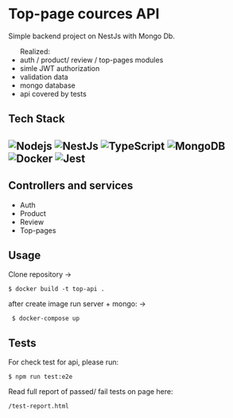 <H1>Top-page cources API</H1>
Simple backend project on NestJs with Mongo Db.
  <ul>Realized:
     <li> auth / product/ review / top-pages  modules</li>
     <li> simle JWT authorization </li>
     <li> validation data</li>
     <li> mongo database</li>
     <li> api covered by tests</li>
  </ul>

## Tech Stack

## ![Nodejs](https://img.shields.io/badge/-Nodejs-black?style=flat-square&logo=Node.js) ![NestJs](https://img.shields.io/badge/-NestJs-black?style=flat-square&logo=nestjs&logoColor=e0234e) ![TypeScript](https://img.shields.io/badge/-TypeScript-black?style=flat-square&logo=typescript) ![MongoDB](https://img.shields.io/badge/-MongoDB-black?style=flat-square&logo=mongodb) ![Docker](https://img.shields.io/badge/-Docker-black?style=flat-square&logo=docker) ![Jest](https://img.shields.io/badge/-Jest-black?style=flat-square&logo=jest&logoColor=c03b13)

## Controllers and services

- Auth
- Product
- Review
- Top-pages

## Usage

Clone repository ->

```
$ docker build -t top-api .
```

after create image run server + mongo: ->

```
 $ docker-compose up
```

## Tests

For check test for api, please run:

```
$ npm run test:e2e
```

Read full report of passed/ fail tests on page here:

`/test-report.html`
